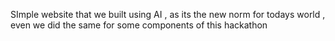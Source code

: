 
SImple website that we built using AI  , as its the new norm for todays world , even we did the same for some components of this hackathon
